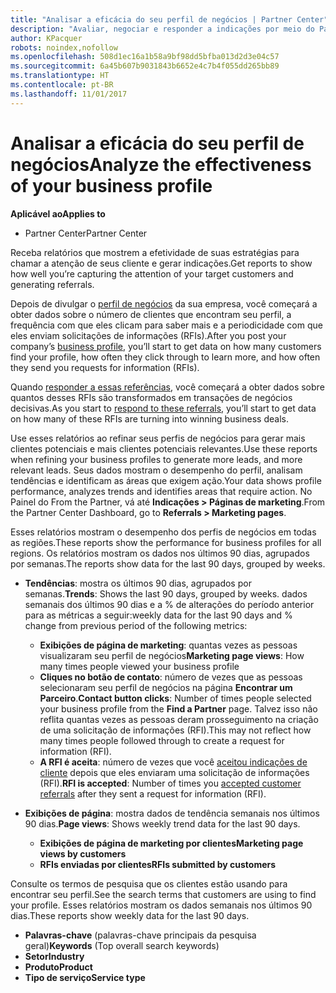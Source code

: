 ```yaml
---
title: "Analisar a eficácia do seu perfil de negócios | Partner Center"
description: "Avaliar, negociar e responder a indicações por meio do Partner Center."
author: KPacquer
robots: noindex,nofollow
ms.openlocfilehash: 508d1ec16a1b58a9bf98dd5bfba013d2d3e04c57
ms.sourcegitcommit: 6a45b607b9031843b6652e4c7b4f055dd265bb89
ms.translationtype: HT
ms.contentlocale: pt-BR
ms.lasthandoff: 11/01/2017
---
```

# <a name="analyze-the-effectiveness-of-your-business-profile"></a><span data-ttu-id="6c860-103">Analisar a eficácia do seu perfil de negócios</span><span class="sxs-lookup"><span data-stu-id="6c860-103">Analyze the effectiveness of your business profile</span></span>
<!-- 
https://go.microsoft.com/fwlink/?linkid=849120
-->

**<span data-ttu-id="6c860-104">Aplicável ao</span><span class="sxs-lookup"><span data-stu-id="6c860-104">Applies to</span></span>**

-  <span data-ttu-id="6c860-105">Partner Center</span><span class="sxs-lookup"><span data-stu-id="6c860-105">Partner Center</span></span>

<span data-ttu-id="6c860-106">Receba relatórios que mostrem a efetividade de suas estratégias para chamar a atenção de seus cliente e gerar indicações.</span><span class="sxs-lookup"><span data-stu-id="6c860-106">Get reports to show how well you’re capturing the attention of your target customers and generating referrals.</span></span>

<span data-ttu-id="6c860-107">Depois de divulgar o [perfil de negócios](create-a-marketing-profile.md) da sua empresa, você começará a obter dados sobre o número de clientes que encontram seu perfil, a frequência com que eles clicam para saber mais e a periodicidade com que eles enviam solicitações de informações (RFIs).</span><span class="sxs-lookup"><span data-stu-id="6c860-107">After you post your company’s [business profile](create-a-marketing-profile.md), you’ll start to get data on how many customers find your profile, how often they click through to learn more, and how often they send you requests for information (RFIs).</span></span> 

<span data-ttu-id="6c860-108">Quando [responder a essas referências](responding-to-referrals.md), você começará a obter dados sobre quantos desses RFIs são transformados em transações de negócios decisivas.</span><span class="sxs-lookup"><span data-stu-id="6c860-108">As you start to [respond to these referrals](responding-to-referrals.md), you’ll start to get data on how many of these RFIs are turning into winning business deals.</span></span>

<span data-ttu-id="6c860-109">Use esses relatórios ao refinar seus perfis de negócios para gerar mais clientes potenciais e mais clientes potenciais relevantes.</span><span class="sxs-lookup"><span data-stu-id="6c860-109">Use these reports when refining your business profiles to generate more leads, and more relevant leads.</span></span> <span data-ttu-id="6c860-110">Seus dados mostram o desempenho do perfil, analisam tendências e identificam as áreas que exigem ação.</span><span class="sxs-lookup"><span data-stu-id="6c860-110">Your data shows profile performance, analyzes trends and identifies areas that require action.</span></span> <span data-ttu-id="6c860-111">No Painel do From the Partner, vá até **Indicações > Páginas de marketing**.</span><span class="sxs-lookup"><span data-stu-id="6c860-111">From the Partner Center Dashboard, go to **Referrals > Marketing pages**.</span></span>

<span data-ttu-id="6c860-112">Esses relatórios mostram o desempenho dos perfis de negócios em todas as regiões.</span><span class="sxs-lookup"><span data-stu-id="6c860-112">These reports show the performance for business profiles for all regions.</span></span> <span data-ttu-id="6c860-113">Os relatórios mostram os dados nos últimos 90 dias, agrupados por semanas.</span><span class="sxs-lookup"><span data-stu-id="6c860-113">The reports show data for the last 90 days, grouped by weeks.</span></span>

*  <span data-ttu-id="6c860-114">**Tendências**: mostra os últimos 90 dias, agrupados por semanas.</span><span class="sxs-lookup"><span data-stu-id="6c860-114">**Trends**: Shows the last 90 days, grouped by weeks.</span></span> <span data-ttu-id="6c860-115">dados semanais dos últimos 90 dias e a % de alterações do período anterior para as métricas a seguir:</span><span class="sxs-lookup"><span data-stu-id="6c860-115">weekly data for the last 90 days and % change from previous period of the following metrics:</span></span>

   * <span data-ttu-id="6c860-116">**Exibições de página de marketing**: quantas vezes as pessoas visualizaram seu perfil de negócios</span><span class="sxs-lookup"><span data-stu-id="6c860-116">**Marketing page views**: How many times people viewed your business profile</span></span>
   * <span data-ttu-id="6c860-117">**Cliques no botão de contato**: número de vezes que as pessoas selecionaram seu perfil de negócios na página **Encontrar um Parceiro**.</span><span class="sxs-lookup"><span data-stu-id="6c860-117">**Contact button clicks**: Number of times people selected your business profile from the **Find a Partner** page.</span></span> <span data-ttu-id="6c860-118">Talvez isso não reflita quantas vezes as pessoas deram prosseguimento na criação de uma solicitação de informações (RFI).</span><span class="sxs-lookup"><span data-stu-id="6c860-118">This may not reflect how many times people followed through to create a request for information (RFI).</span></span>
   * <span data-ttu-id="6c860-119">**A RFI é aceita**: número de vezes que você [aceitou indicações de cliente](responding-to-referrals.md) depois que eles enviaram uma solicitação de informações (RFI).</span><span class="sxs-lookup"><span data-stu-id="6c860-119">**RFI is accepted**: Number of times you [accepted customer referrals](responding-to-referrals.md) after they sent a request for information (RFI).</span></span>


*  <span data-ttu-id="6c860-120">**Exibições de página**: mostra dados de tendência semanais nos últimos 90 dias.</span><span class="sxs-lookup"><span data-stu-id="6c860-120">**Page views**: Shows weekly trend data for the last 90 days.</span></span>
   *  **<span data-ttu-id="6c860-121">Exibições de página de marketing por clientes</span><span class="sxs-lookup"><span data-stu-id="6c860-121">Marketing page views by customers</span></span>**
   *  **<span data-ttu-id="6c860-122">RFIs enviadas por clientes</span><span class="sxs-lookup"><span data-stu-id="6c860-122">RFIs submitted by customers</span></span>**

<span data-ttu-id="6c860-123">Consulte os termos de pesquisa que os clientes estão usando para encontrar seu perfil.</span><span class="sxs-lookup"><span data-stu-id="6c860-123">See the search terms that customers are using to find your profile.</span></span> <span data-ttu-id="6c860-124">Esses relatórios mostram os dados semanais nos últimos 90 dias.</span><span class="sxs-lookup"><span data-stu-id="6c860-124">These reports show weekly data for the last 90 days.</span></span>

*  <span data-ttu-id="6c860-125">**Palavras-chave** (palavras-chave principais da pesquisa geral)</span><span class="sxs-lookup"><span data-stu-id="6c860-125">**Keywords** (Top overall search keywords)</span></span> 
*  **<span data-ttu-id="6c860-126">Setor</span><span class="sxs-lookup"><span data-stu-id="6c860-126">Industry</span></span>**
*  **<span data-ttu-id="6c860-127">Produto</span><span class="sxs-lookup"><span data-stu-id="6c860-127">Product</span></span>**
*  **<span data-ttu-id="6c860-128">Tipo de serviço</span><span class="sxs-lookup"><span data-stu-id="6c860-128">Service type</span></span>**

